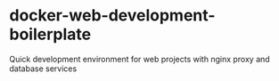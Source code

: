 # docker-web-development-boilerplate
Quick development environment for web projects with nginx proxy and database services
